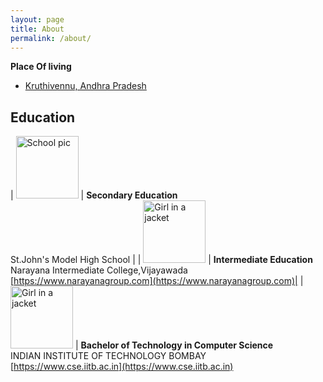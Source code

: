 ```yaml
---
layout: page
title: About
permalink: /about/
---
```

<strong> Place Of living</strong>
- [Kruthivennu, Andhra Pradesh](https://www.google.com/maps/place/Kruthivennu,+Andhra+Pradesh+521324/@16.3756684,81.2834945,12z/data=!3m1!4b1!4m5!3m4!1s0x3a36281234896a4d:0x462464b73f188c9d!8m2!3d16.3746415!4d81.3564411)
 
## Education
| <img src="https://content3.jdmagicbox.com/comp/krishna/q1/9999p8676.8676.171226090808.p8q1/catalogue/st-johns-em-model-high-school-bantumilli-krishna-schools-kjkc8s45wx-250.jpg" alt="School pic" style="width:100px;height:100px;"> | <strong>Secondary Education</strong> <br> St.John's Model High School |
| <img src="https://www.narayanaschools.in/wp-content/webp-images/Home-Images/vision-narayana.webp" alt="Girl in a jacket" style="width:100px;height:100px;"> |   <strong>Intermediate Education </strong>  <br> Narayana Intermediate College,Vijayawada <br> [https://www.narayanagroup.com](https://www.narayanagroup.com)|
| <img src="https://upload.wikimedia.org/wikipedia/en/thumb/1/1d/Indian_Institute_of_Technology_Bombay_Logo.svg/330px-Indian_Institute_of_Technology_Bombay_Logo.svg.png" alt="Girl in a jacket" style="width:100px;height:100px;"> |  <strong>Bachelor of Technology in Computer Science</strong> <br>  INDIAN INSTITUTE OF TECHNOLOGY BOMBAY <br> [https://www.cse.iitb.ac.in](https://www.cse.iitb.ac.in) 



